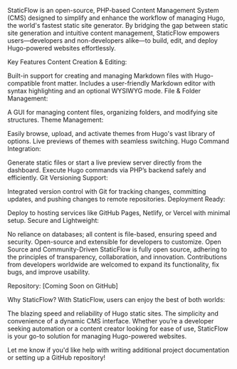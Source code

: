StaticFlow is an open-source, PHP-based Content Management System (CMS) designed to simplify and enhance the workflow of managing Hugo, the world's fastest static site generator. By bridging the gap between static site generation and intuitive content management, StaticFlow empowers users—developers and non-developers alike—to build, edit, and deploy Hugo-powered websites effortlessly.

Key Features
Content Creation & Editing:

Built-in support for creating and managing Markdown files with Hugo-compatible front matter.
Includes a user-friendly Markdown editor with syntax highlighting and an optional WYSIWYG mode.
File & Folder Management:

A GUI for managing content files, organizing folders, and modifying site structures.
Theme Management:

Easily browse, upload, and activate themes from Hugo's vast library of options.
Live previews of themes with seamless switching.
Hugo Command Integration:

Generate static files or start a live preview server directly from the dashboard.
Execute Hugo commands via PHP’s backend safely and efficiently.
Git Versioning Support:

Integrated version control with Git for tracking changes, committing updates, and pushing changes to remote repositories.
Deployment Ready:

Deploy to hosting services like GitHub Pages, Netlify, or Vercel with minimal setup.
Secure and Lightweight:

No reliance on databases; all content is file-based, ensuring speed and security.
Open-source and extensible for developers to customize.
Open Source and Community-Driven
StaticFlow is fully open source, adhering to the principles of transparency, collaboration, and innovation. Contributions from developers worldwide are welcomed to expand its functionality, fix bugs, and improve usability.

Repository: [Coming Soon on GitHub]

Why StaticFlow?
With StaticFlow, users can enjoy the best of both worlds:

The blazing speed and reliability of Hugo static sites.
The simplicity and convenience of a dynamic CMS interface.
Whether you’re a developer seeking automation or a content creator looking for ease of use, StaticFlow is your go-to solution for managing Hugo-powered websites.

Let me know if you'd like help with writing additional project documentation or setting up a GitHub repository!
